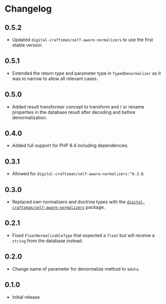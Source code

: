 # Changelog

## 0.5.2

- Updated `digital-craftsman/self-aware-normalizers` to use the first stable version.

## 0.5.1

- Extended the return type and parameter type in `TypedDenormalizer` as it was to narrow to allow all relevant cases.

## 0.5.0

- Added result transformer concept to transform and / or rename properties in the database result after decoding and before denormalization.

## 0.4.0

- Added full support for PHP 8.4 including dependencies.

## 0.3.1

- Allowed for `digital-craftsman/self-aware-normalizers:^0.2.0`.

## 0.3.0

- Replaced own normalizers and doctrine types with the [`digital-craftsman/self-aware-normalizers`](https://github.com/digital-craftsman-de/self-aware-normalizers) package.

## 0.2.1

- Fixed `FloatNormalizableType` that expected a `float` but will receive a `string` from the database instead.

## 0.2.0

- Change name of parameter for denormalize method to `$data`.

## 0.1.0

- Initial release
